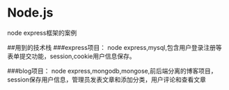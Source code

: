 # Node.js
node express框架的案例

##用到的技术栈
###express项目：
node express,mysql,包含用户登录注册等表单提交功能，session,cookie用户信息保存。

###blog项目：
node express,mongodb,mongose,前后端分离的博客项目，session保存用户信息，管理员发表文章和添加分类，用户评论和查看文章
